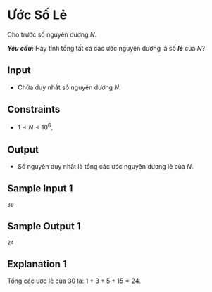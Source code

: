 # Ước Số Lẻ

Cho trước số nguyên dương $N$.

***Yêu cầu:*** Hãy tính tổng tất cả các ước nguyên dương là số ***lẻ*** của $N?$

## Input

- Chứa duy nhất số nguyên dương $N$.

## Constraints

- $1 \le N \le 10^6$.

## Output

- Số nguyên duy nhất là tổng các ước nguyên dương lẻ của $N$.

## Sample Input 1

```
30
```

## Sample Output 1

```
24
```

## Explanation 1

Tổng các ước lẻ của $30$ là: $1 + 3 + 5 + 15 = 24$.